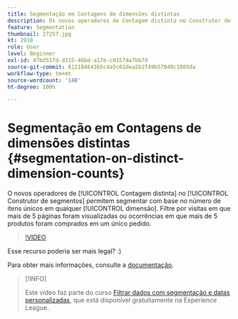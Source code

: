 ```yaml
---
title: Segmentação em Contagens de dimensões distintas
description: Os novos operadores de Contagem distinta no Construtor de segmentos permitem segmentar com base no número de itens únicos em qualquer dimensão. Filtre por visitas em que mais de 5 páginas foram visualizadas ou ocorrências em que mais de 5 produtos foram comprados em um único pedido.
feature: Segmentation
thumbnail: 27257.jpg
kt: 2918
role: User
level: Beginner
exl-id: 47bd517d-d315-46bd-a17e-c01574a7bb7d
source-git-commit: 812184643b5c4a5c01dea2b2f49b57049c1805da
workflow-type: tm+mt
source-wordcount: '148'
ht-degree: 100%

---
```


# Segmentação em Contagens de dimensões distintas {#segmentation-on-distinct-dimension-counts}

O novos operadores de [!UICONTROL Contagem distinta] no [!UICONTROL Construtor de segmentos] permitem segmentar com base no número de itens únicos em qualquer [!UICONTROL dimensão]. Filtre por visitas em que mais de 5 páginas foram visualizadas ou ocorrências em que mais de 5 produtos foram comprados em um único pedido.

>[!VIDEO](https://video.tv.adobe.com/v/27257/?quality=12&learn=on)

Esse recurso poderia ser mais legal? :)

Para obter mais informações, consulte a [documentação](https://experienceleague.adobe.com/docs/analytics/components/segmentation/segment-reference/seg-operators.html?lang=pt-BR).

>[!INFO]
>
> Este vídeo faz parte do curso [Filtrar dados com segmentação e datas personalizadas](https://experienceleague.adobe.com/?recommended=Analytics-U-1-2021.1.filterdata&amp;lang=pt-BR), que está disponível gratuitamente na Experience League.
